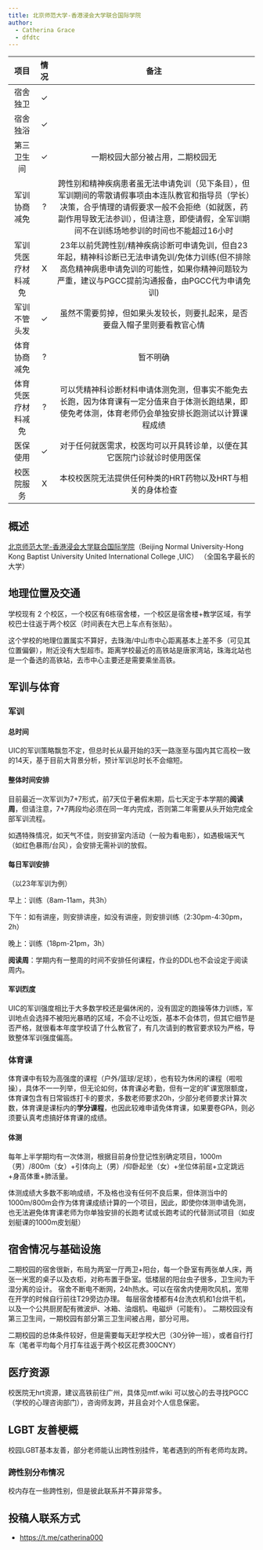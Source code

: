```yaml
---
title: 北京师范大学-香港浸会大学联合国际学院
author:
  - Catherina Grace
  - dfdtc
---
```


|        项目        | 情况 |     备注     |
| :----------------: | :--: | :----------: |
|      宿舍独卫      |  ✓   |              |
|      宿舍独浴      |  ✓   |              |
|     第三卫生间     |  ✓   |一期校园大部分被占用，二期校园无|
|    军训协商减免    |  ?   | 跨性别和精神疾病患者虽无法申请免训（见下条目），但军训期间的零散请假事项由本连队教官和指导员（学长）决策，合乎情理的请假要求一般不会拒绝（如就医，药副作用导致无法参训），但请注意，即使请假，全军训期间不在训练场地参训的时间也不能超过16小时 |
| 军训凭医疗材料减免 |  X  | 23年以前凭跨性别/精神疾病诊断可申请免训，但自23年起，精神科诊断已无法申请免训/免体力训练(但不排除高危精神病患申请免训的可能性，如果你精神问题较为严重，建议与PGCC提前沟通报备，由PGCC代为申请免训) |
|    军训不管头发    |  ✓  | 虽然不需要剪掉，但如果头发较长，则要扎起来，是否要盘入帽子里则要看教官心情 |
|    体育协商减免    |  ?  | 暂不明确 |
| 体育凭医疗材料减免 |  ?  | 可以凭精神科诊断材料申请体测免测，但事实不能免去长跑，因为体育课有一定分值来自于体测长跑结果，即使免考体测，体育老师仍会单独安排长跑测试以计算课程成绩 |
|      医保使用      |  ✓  | 对于任何就医需求，校医均可以开具转诊单，以便在其它医院门诊就诊时使用医保 |
|     校医院服务     |  X  | 本校校医院无法提供任何种类的HRT药物以及HRT与相关的身体检查 |

## 概述

[北京师范大学-香港浸会大学联合国际学院](https://uic.edu.cn)（Beijing Normal University-Hong Kong Baptist University United International College ,UIC）
（全国名字最长的大学）

## 地理位置及交通

学校现有 2 个校区，一个校区有6栋宿舍楼，一个校区是宿舍楼+教学区域，有学校巴士往返于两个校区（时间表在大巴上车点有张贴）。

这个学校的地理位置属实不算好，去珠海/中山市中心距离基本上差不多（可见其位置偏僻），附近没有大型超市。距离学校最近的高铁站是唐家湾站，珠海北站也是一个备选的高铁站，去市中心主要还是需要乘坐高铁。

## 军训与体育

### 军训

#### 总时间

UIC的军训策略飘忽不定，但总时长从最开始的3天一路涨至与国内其它高校一致的14天，基于目前大背景分析，预计军训总时长不会缩短。

#### 整体时间安排

目前最近一次军训为7+7形式，前7天位于暑假末期，后七天定于本学期的**阅读周**，但请注意，7+7两段均必须在同一年内完成，否则第二年需要从头开始完成全部军训流程。

如遇特殊情况，如天气不佳，则安排室内活动（一般为看电影），如遇极端天气（如红色暴雨/台风），会安排无需补训的放假。

#### 每日军训安排

（以23年军训为例）

早上：训练（8am-11am，共3h）

下午：如有讲座，则安排讲座，如没有讲座，则安排训练（2:30pm-4:30pm，2h）

晚上：训练（18pm-21pm，3h）

**阅读周**：学期内有一整周的时间不安排任何课程，作业的DDL也不会设定于阅读周内。

#### 军训烈度

UIC的军训强度相比于大多数学校还是偏休闲的，没有固定的跑操等体力训练，军训地点会选择不被阳光暴晒的区域，不会不让吃饭，基本不会体罚，但其它细节是否严格，就很看本年度学校请了什么教官了，有几次请到的教官要求较为严格，导致整体军训强度偏高。

### 体育课

体育课中有较为高强度的课程（户外/篮球/足球），也有较为休闲的课程（啦啦操），具体不一一列举，但无论如何，体育课必考勤，但有一定的旷课宽限额度，体育课包含有日常锻炼打卡的要求，多数老师要求20h，少部分老师要求计算次数，体育课是课标内的**学分课程**，也因此较难申请免体育课，如果要卷GPA，则必须要认真考虑搞好体育课的成绩。

#### 体测

每年上半学期均有一次体测，根据目前身份登记性别确定项目，1000m（男）/800m（女）+引体向上（男）/仰卧起坐（女）+坐位体前屈+立定跳远+身高体重+肺活量。

体测成绩大多数不影响成绩，不及格也没有任何不良后果，但体测当中的1000m/800m会作为体育课成绩计算的一个项目，因此，即使你体测申请免测，也无法避免体育课老师为你单独安排的长跑考试或长跑考试的代替测试项目（如皮划艇课的1000m皮划艇）

## 宿舍情况与基础设施

二期校园的宿舍很新，布局为两室一厅两卫+阳台，每一个卧室有两张单人床，两张一米宽的桌子以及衣柜，对称布置于卧室。低楼层的阳台虫子很多，卫生间为干湿分离的设计。
宿舍不断电不断网，24h热水。可以在宿舍内使用吹风机，宽带在开学的时候自行前往T29旁边办理。
每层宿舍楼都有4台洗衣机和1台烘干机，以及一个公共厨房配有微波炉、冰箱、油烟机、电磁炉（可能有）。
二期校园没有第三卫生间，一期校园有部分第三卫生间被占用，部分可用。

二期校园的总体条件较好，但是需要每天赶学校大巴（30分钟一班），或者自行打车（笔者平均每个月打车往返于两个校区花费300CNY）

## 医疗资源

校医院无hrt资源，建议高铁前往广州，具体见mtf.wiki
可以放心的去寻找PGCC（学校的心理咨询部门），咨询师友跨，并且会对个人信息保密。

## LGBT 友善梗概

校园LGBT基本友善，部分老师能认出跨性别挂件，笔者遇到的所有老师均友跨。

### 跨性别分布情况

校内存在一些跨性别，但是彼此联系并不算非常多。

<!--
### 院系探路

## 其他信息

---

-->
## 投稿人联系方式

- <https://t.me/catherina000>

<!--
### 贡献者姓名
-->
